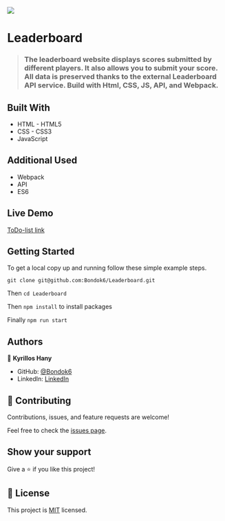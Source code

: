 ![](https://img.shields.io/badge/Microverse-blueviolet)

# Leaderboard

> ### The leaderboard website displays scores submitted by different players. It also allows you to submit your score. All data is preserved thanks to the external Leaderboard API service. Build with Html, CSS, JS, API, and Webpack.

## Built With

- HTML - HTML5
- CSS - CSS3
- JavaScript

## Additional Used

- Webpack
- API
- ES6

## Live Demo

[ToDo-list link](https://bondok6.github.io/Leaderboard/)

## Getting Started

To get a local copy up and running follow these simple example steps.

`git clone git@github.com:Bondok6/Leaderboard.git`

Then `cd Leaderboard`

Then `npm install` to install packages

Finally `npm run start`

## Authors

👤 **Kyrillos Hany**

- GitHub: [@Bondok6](https://github.com/Bondok6)
- LinkedIn: [LinkedIn](https://linkedin.com/in/linkedinhandle)

## 🤝 Contributing

Contributions, issues, and feature requests are welcome!

Feel free to check the [issues page](../../issues/).

## Show your support

Give a ⭐️ if you like this project!

## 📝 License

This project is [MIT](./MIT.md) licensed.
